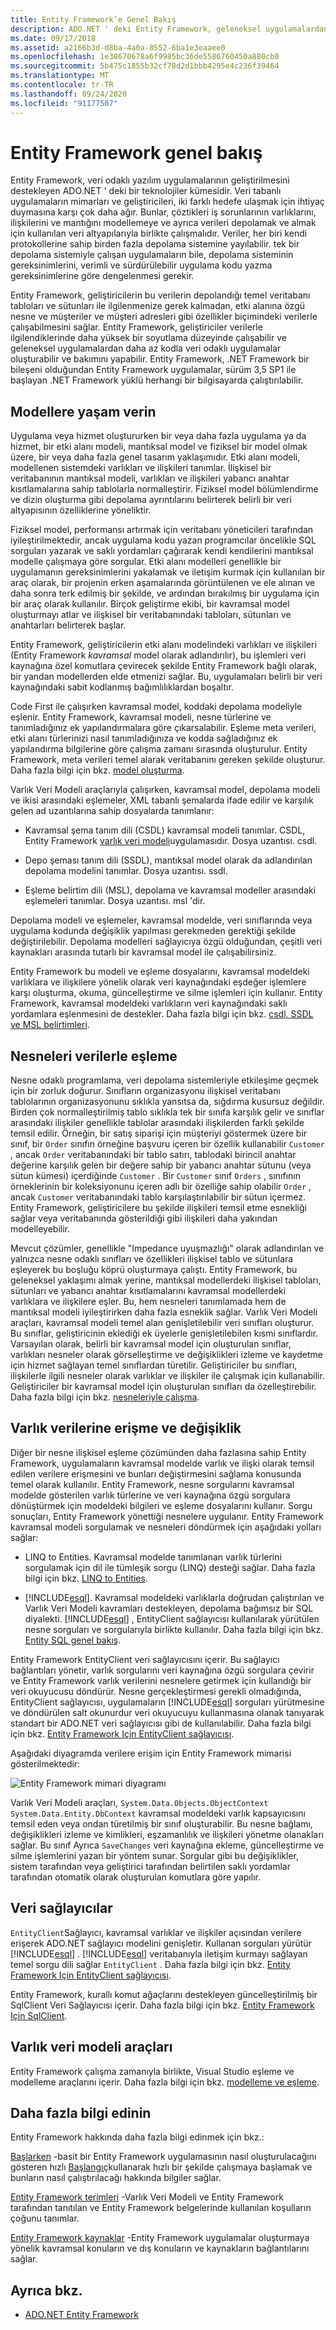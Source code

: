 ```yaml
---
title: Entity Framework’e Genel Bakış
description: ADO.NET ' deki Entity Framework, geleneksel uygulamalardan daha yüksek bir soyutlama düzeyinde çalışan veri odaklı uygulamaların geliştirilmesini destekler.
ms.date: 09/17/2018
ms.assetid: a2166b3d-d8ba-4a0a-8552-6ba1e3eaaee0
ms.openlocfilehash: 1e38670678a6f9985bc36de5586760450a880cb0
ms.sourcegitcommit: 5b475c1855b32cf78d2d1bbb4295e4c236f39464
ms.translationtype: MT
ms.contentlocale: tr-TR
ms.lasthandoff: 09/24/2020
ms.locfileid: "91177507"
---
```

# <a name="entity-framework-overview"></a>Entity Framework genel bakış

Entity Framework, veri odaklı yazılım uygulamalarının geliştirilmesini destekleyen ADO.NET ' deki bir teknolojiler kümesidir. Veri tabanlı uygulamaların mimarları ve geliştiricileri, iki farklı hedefe ulaşmak için ihtiyaç duymasına karşı çok daha ağır. Bunlar, çöztikleri iş sorunlarının varlıklarını, ilişkilerini ve mantığını modellemeye ve ayrıca verileri depolamak ve almak için kullanılan veri altyapılarıyla birlikte çalışmalıdır. Veriler, her biri kendi protokollerine sahip birden fazla depolama sistemine yayılabilir. tek bir depolama sistemiyle çalışan uygulamaların bile, depolama sisteminin gereksinimlerini, verimli ve sürdürülebilir uygulama kodu yazma gereksinimlerine göre dengelenmesi gerekir.

Entity Framework, geliştiricilerin bu verilerin depolandığı temel veritabanı tabloları ve sütunları ile ilgilenmenize gerek kalmadan, etki alanına özgü nesne ve müşteriler ve müşteri adresleri gibi özellikler biçimindeki verilerle çalışabilmesini sağlar. Entity Framework, geliştiriciler verilerle ilgilendiklerinde daha yüksek bir soyutlama düzeyinde çalışabilir ve geleneksel uygulamalardan daha az kodla veri odaklı uygulamalar oluşturabilir ve bakımını yapabilir. Entity Framework, .NET Framework bir bileşeni olduğundan Entity Framework uygulamalar, sürüm 3,5 SP1 ile başlayan .NET Framework yüklü herhangi bir bilgisayarda çalıştırılabilir.

## <a name="give-life-to-models"></a>Modellere yaşam verin

 Uygulama veya hizmet oluştururken bir veya daha fazla uygulama ya da hizmet, bir etki alanı modeli, mantıksal model ve fiziksel bir model olmak üzere, bir veya daha fazla genel tasarım yaklaşımıdır. Etki alanı modeli, modellenen sistemdeki varlıkları ve ilişkileri tanımlar. İlişkisel bir veritabanının mantıksal modeli, varlıkları ve ilişkileri yabancı anahtar kısıtlamalarına sahip tablolarla normalleştirir. Fiziksel model bölümlendirme ve dizin oluşturma gibi depolama ayrıntılarını belirterek belirli bir veri altyapısının özelliklerine yöneliktir.

 Fiziksel model, performansı artırmak için veritabanı yöneticileri tarafından iyileştirilmektedir, ancak uygulama kodu yazan programcılar öncelikle SQL sorguları yazarak ve saklı yordamları çağırarak kendi kendilerini mantıksal modelle çalışmaya göre sorgular. Etki alanı modelleri genellikle bir uygulamanın gereksinimlerini yakalamak ve iletişim kurmak için kullanılan bir araç olarak, bir projenin erken aşamalarında görüntülenen ve ele alınan ve daha sonra terk edilmiş bir şekilde, ve ardından bırakılmış bir uygulama için bir araç olarak kullanılır. Birçok geliştirme ekibi, bir kavramsal model oluşturmayı atlar ve ilişkisel bir veritabanındaki tabloları, sütunları ve anahtarları belirterek başlar.

 Entity Framework, geliştiricilerin etki alanı modelindeki varlıkları ve ilişkileri (Entity Framework *kavramsal* model olarak adlandırılır), bu işlemleri veri kaynağına özel komutlara çevirecek şekilde Entity Framework bağlı olarak, bir yandan modellerden elde etmenizi sağlar. Bu, uygulamaları belirli bir veri kaynağındaki sabit kodlanmış bağımlılıklardan boşaltır.

 Code First ile çalışırken kavramsal model, koddaki depolama modeliyle eşlenir. Entity Framework, kavramsal modeli, nesne türlerine ve tanımladığınız ek yapılandırmalara göre çıkarsalabilir. Eşleme meta verileri, etki alanı türlerinizi nasıl tanımladığınıza ve kodda sağladığınız ek yapılandırma bilgilerine göre çalışma zamanı sırasında oluşturulur. Entity Framework, meta verileri temel alarak veritabanını gereken şekilde oluşturur. Daha fazla bilgi için bkz. [model oluşturma](/ef/ef6/modeling/).

 Varlık Veri Modeli araçlarıyla çalışırken, kavramsal model, depolama modeli ve ikisi arasındaki eşlemeler, XML tabanlı şemalarda ifade edilir ve karşılık gelen ad uzantılarına sahip dosyalarda tanımlanır:

- Kavramsal şema tanım dili (CSDL) kavramsal modeli tanımlar. CSDL, Entity Framework [varlık veri modeli](../entity-data-model.md)uygulamasıdır. Dosya uzantısı. csdl.

- Depo şeması tanım dili (SSDL), mantıksal model olarak da adlandırılan depolama modelini tanımlar. Dosya uzantısı. ssdl.

- Eşleme belirtim dili (MSL), depolama ve kavramsal modeller arasındaki eşlemeleri tanımlar. Dosya uzantısı. msl 'dir.

Depolama modeli ve eşlemeler, kavramsal modelde, veri sınıflarında veya uygulama kodunda değişiklik yapılması gerekmeden gerektiği şekilde değiştirilebilir. Depolama modelleri sağlayıcıya özgü olduğundan, çeşitli veri kaynakları arasında tutarlı bir kavramsal model ile çalışabilirsiniz.

Entity Framework bu modeli ve eşleme dosyalarını, kavramsal modeldeki varlıklara ve ilişkilere yönelik olarak veri kaynağındaki eşdeğer işlemlere karşı oluşturma, okuma, güncelleştirme ve silme işlemleri için kullanır. Entity Framework, kavramsal modeldeki varlıkların veri kaynağındaki saklı yordamlara eşlenmesini de destekler. Daha fazla bilgi için bkz. [csdl, SSDL ve MSL belirtimleri](/ef/ef6/modeling/designer/advanced/edmx/csdl-spec).

## <a name="map-objects-to-data"></a>Nesneleri verilerle eşleme

 Nesne odaklı programlama, veri depolama sistemleriyle etkileşime geçmek için bir zorluk doğurur. Sınıfların organizasyonu ilişkisel veritabanı tablolarının organizasyonunu sıklıkla yansıtsa da, sığdırma kusursuz değildir. Birden çok normalleştirilmiş tablo sıklıkla tek bir sınıfa karşılık gelir ve sınıflar arasındaki ilişkiler genellikle tablolar arasındaki ilişkilerden farklı şekilde temsil edilir. Örneğin, bir satış siparişi için müşteriyi göstermek üzere bir sınıf, bir `Order` sınıfın örneğine başvuru içeren bir özellik kullanabilir `Customer` , ancak `Order` veritabanındaki bir tablo satırı, tablodaki birincil anahtar değerine karşılık gelen bir değere sahip bir yabancı anahtar sütunu (veya sütun kümesi) içerdiğinde `Customer` . Bir `Customer` sınıf `Orders` , sınıfının örneklerinin bir koleksiyonunu içeren adlı bir özelliğe sahip olabilir `Order` , ancak `Customer` veritabanındaki tablo karşılaştırılabilir bir sütun içermez. Entity Framework, geliştiricilere bu şekilde ilişkileri temsil etme esnekliği sağlar veya veritabanında gösterildiği gibi ilişkileri daha yakından modelleyebilir.

 Mevcut çözümler, genellikle "Impedance uyuşmazlığı" olarak adlandırılan ve yalnızca nesne odaklı sınıfları ve özellikleri ilişkisel tablo ve sütunlara eşleyerek bu boşluğu köprü oluşturmaya çalıştı. Entity Framework, bu geleneksel yaklaşımı almak yerine, mantıksal modellerdeki ilişkisel tabloları, sütunları ve yabancı anahtar kısıtlamalarını kavramsal modellerdeki varlıklara ve ilişkilere eşler. Bu, hem nesneleri tanımlamada hem de mantıksal modeli iyileştirirken daha fazla esneklik sağlar. Varlık Veri Modeli araçları, kavramsal modeli temel alan genişletilebilir veri sınıfları oluşturur. Bu sınıflar, geliştiricinin eklediği ek üyelerle genişletilebilen kısmi sınıflardır. Varsayılan olarak, belirli bir kavramsal model için oluşturulan sınıflar, varlıkları nesneler olarak görselleştirme ve değişiklikleri izleme ve kaydetme için hizmet sağlayan temel sınıflardan türetilir. Geliştiriciler bu sınıfları, ilişkilerle ilgili nesneler olarak varlıklar ve ilişkiler ile çalışmak için kullanabilir. Geliştiriciler bir kavramsal model için oluşturulan sınıfları da özelleştirebilir. Daha fazla bilgi için bkz. [nesneleriyle çalışma](working-with-objects.md).

## <a name="access-and-change-entity-data"></a>Varlık verilerine erişme ve değişiklik

Diğer bir nesne ilişkisel eşleme çözümünden daha fazlasına sahip Entity Framework, uygulamaların kavramsal modelde varlık ve ilişki olarak temsil edilen verilere erişmesini ve bunları değiştirmesini sağlama konusunda temel olarak kullanılır. Entity Framework, nesne sorgularını kavramsal modelde gösterilen varlık türlerine ve veri kaynağına özgü sorgulara dönüştürmek için modeldeki bilgileri ve eşleme dosyalarını kullanır. Sorgu sonuçları, Entity Framework yönettiği nesnelere uygulanır. Entity Framework kavramsal modeli sorgulamak ve nesneleri döndürmek için aşağıdaki yolları sağlar:

- LINQ to Entities. Kavramsal modelde tanımlanan varlık türlerini sorgulamak için dil ile tümleşik sorgu (LINQ) desteği sağlar. Daha fazla bilgi için bkz. [LINQ to Entities](./language-reference/linq-to-entities.md).

- [!INCLUDE[esql](../../../../../includes/esql-md.md)]. Kavramsal modeldeki varlıklarla doğrudan çalıştırılan ve Varlık Veri Modeli kavramları destekleyen, depolama bağımsız bir SQL diyalekti. [!INCLUDE[esql](../../../../../includes/esql-md.md)] , EntityClient sağlayıcısı kullanılarak yürütülen nesne sorguları ve sorgularıyla birlikte kullanılır. Daha fazla bilgi için bkz. [Entity SQL genel bakış](./language-reference/entity-sql-overview.md).

Entity Framework EntityClient veri sağlayıcısını içerir. Bu sağlayıcı bağlantıları yönetir, varlık sorgularını veri kaynağına özgü sorgulara çevirir ve Entity Framework varlık verilerini nesnelere getirmek için kullandığı bir veri okuyucusu döndürür. Nesne gerçekleştirmesi gerekli olmadığında, EntityClient sağlayıcısı, uygulamaların [!INCLUDE[esql](../../../../../includes/esql-md.md)] sorguları yürütmesine ve döndürülen salt okunurdur veri okuyucuyu kullanmasına olanak tanıyarak standart bir ADO.NET veri sağlayıcısı gibi de kullanılabilir. Daha fazla bilgi için bkz. [Entity Framework Için EntityClient sağlayıcısı](entityclient-provider-for-the-entity-framework.md).

Aşağıdaki diyagramda verilere erişim için Entity Framework mimarisi gösterilmektedir:

![Entity Framework mimari diyagramı](./media/wd-efarchdiagram.gif "wd_EFArchDiagram")

Varlık Veri Modeli araçları, `System.Data.Objects.ObjectContext` `System.Data.Entity.DbContext` kavramsal modeldeki varlık kapsayıcısını temsil eden veya ondan türetilmiş bir sınıf oluşturabilir. Bu nesne bağlamı, değişiklikleri izleme ve kimlikleri, eşzamanlılık ve ilişkileri yönetme olanakları sağlar. Bu sınıf Ayrıca `SaveChanges` veri kaynağına ekleme, güncelleştirme ve silme işlemlerini yazan bir yöntem sunar. Sorgular gibi bu değişiklikler, sistem tarafından veya geliştirici tarafından belirtilen saklı yordamlar tarafından otomatik olarak oluşturulan komutlara göre yapılır.

## <a name="data-providers"></a>Veri sağlayıcılar

`EntityClient`Sağlayıcı, kavramsal varlıklar ve ilişkiler açısından verilere erişerek ADO.NET sağlayıcı modelini genişletir. Kullanan sorguları yürütür [!INCLUDE[esql](../../../../../includes/esql-md.md)] . [!INCLUDE[esql](../../../../../includes/esql-md.md)] veritabanıyla iletişim kurmayı sağlayan temel sorgu dili sağlar `EntityClient` . Daha fazla bilgi için bkz. [Entity Framework Için EntityClient sağlayıcısı](entityclient-provider-for-the-entity-framework.md).

Entity Framework, kurallı komut ağaçlarını destekleyen güncelleştirilmiş bir SqlClient Veri Sağlayıcısı içerir. Daha fazla bilgi için bkz. [Entity Framework Için SqlClient](sqlclient-for-the-entity-framework.md).

## <a name="entity-data-model-tools"></a>Varlık veri modeli araçları

Entity Framework çalışma zamanıyla birlikte, Visual Studio eşleme ve modelleme araçlarını içerir. Daha fazla bilgi için bkz. [modelleme ve eşleme](modeling-and-mapping.md).

## <a name="learn-more"></a>Daha fazla bilgi edinin

Entity Framework hakkında daha fazla bilgi edinmek için bkz.:

[Başlarken](getting-started.md) -basit bir Entity Framework uygulamasının nasıl oluşturulacağını gösteren hızlı [Başlangıç](/previous-versions/dotnet/netframework-4.0/bb399182(v=vs.100))kullanarak hızlı bir şekilde çalışmaya başlamak ve bunların nasıl çalıştırılacağı hakkında bilgiler sağlar.

[Entity Framework terimleri](terminology.md) -Varlık Veri Modeli ve Entity Framework tarafından tanıtılan ve Entity Framework belgelerinde kullanılan koşulların çoğunu tanımlar.

[Entity Framework kaynaklar](resources.md) -Entity Framework uygulamalar oluşturmaya yönelik kavramsal konuların ve dış konuların ve kaynakların bağlantılarını sağlar.

## <a name="see-also"></a>Ayrıca bkz.

- [ADO.NET Entity Framework](index.md)
